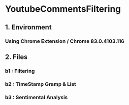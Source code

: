 # YoutubeCommentsFiltering
## 1. Environment
### Using Chrome Extension / Chrome 83.0.4103.116

## 2. Files
### b1 : Filtering
### b2 : TimeStamp Gramp & List
### b3 : Sentimental Analysis
